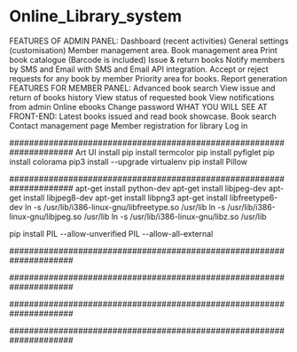# Online_Library_system
 FEATURES OF ADMIN PANEL: Dashboard (recent activities) General settings (customisation) Member management area. Book management area Print book catalogue (Barcode is included) Issue & return books Notify members by SMS and Email  with SMS and Email API integration. Accept or reject requests for any book by member Priority area for books. Report generation  FEATURES FOR MEMBER PANEL: Advanced book search View issue and return of books  history View status of requested book View notifications from admin Online ebooks Change password  WHAT YOU WILL SEE AT FRONT-END: Latest books issued and read book showcase. Book search Contact management page Member registration for library Log in

#####################################################################
Art UI install 
pip install termcolor
pip install pyfiglet
pip install colorama
pip3 install --upgrade virtualenv
pip install Pillow


#####################################################################
apt-get install python-dev
apt-get install libjpeg-dev
apt-get install libjpeg8-dev
apt-get install libpng3
apt-get install libfreetype6-dev
ln -s /usr/lib/i386-linux-gnu/libfreetype.so /usr/lib
ln -s /usr/lib/i386-linux-gnu/libjpeg.so /usr/lib
ln -s /usr/lib/i386-linux-gnu/libz.so /usr/lib

pip install PIL  --allow-unverified PIL --allow-all-external

#####################################################################







#####################################################################










#####################################################################











#####################################################################




